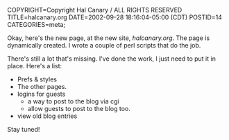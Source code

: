 COPYRIGHT=Copyright Hal Canary / ALL RIGHTS RESERVED
TITLE=halcanary.org
DATE=2002-09-28 18:16:04-05:00 (CDT)
POSTID=14
CATEGORIES=meta;

Okay, here's the new page, at the new site, _halcanary.org_. The page is dynamically created. I wrote a couple of perl scripts that do the job.

There's still a lot that's missing. I've done the work, I just need to put it in place. Here's a list:

*   Prefs & styles
*   The other pages.
*   logins for guests
    *   a way to post to the blog via cgi
    *   allow guests to post to the blog too.
*   view old blog entries

Stay tuned!

